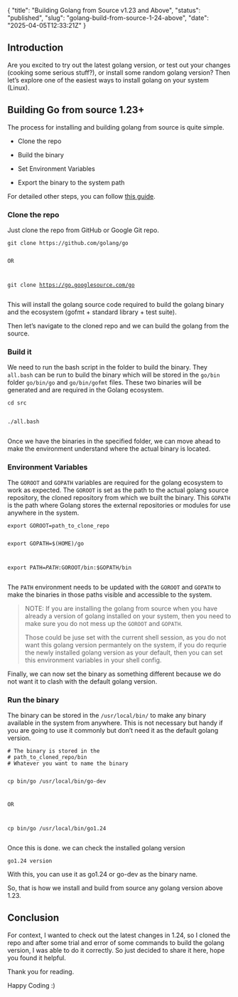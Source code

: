 {
  "title": "Building Golang from Source v1.23 and Above",
  "status": "published",
  "slug": "golang-build-from-source-1-24-above",
  "date": "2025-04-05T12:33:21Z"
}

<h2>Introduction</h2>
<p>Are you excited to try out the latest golang version, or test out your changes (cooking some serious stuff?), or install some random golang version? Then let’s explore one of the easiest ways to install golang on your system (Linux).</p>
<h2>Building Go from source 1.23+</h2>
<p>The process for installing and building golang from source is quite simple.</p>
<ul>
<li>
<p>Clone the repo</p>
</li>
<li>
<p>Build the binary</p>
</li>
<li>
<p>Set Environment Variables</p>
</li>
<li>
<p>Export the binary to the system path</p>
</li>
</ul>
<p>For detailed other steps, you can follow <a href="https://go.dev/doc/install/source">this guide</a>.</p>
<h3>Clone the repo</h3>
<p>Just clone the repo from GitHub or Google Git repo.</p>
<pre><code class="language-bash">git clone https://github.com/golang/go

OR

git clone https://go.googlesource.com/go
</code></pre>
<p>This will install the golang source code required to build the golang binary and the ecosystem (gofmt + standard library + test suite).</p>
<p>Then let’s navigate to the cloned repo and we can build the golang from the source.</p>
<h3>Build it</h3>
<p>We need to run the bash script in the folder to build the binary. They <code>all.bash</code> can be run to build the binary which will be stored in the <code>go/bin</code> folder <code>go/bin/go</code> and <code>go/bin/gofmt</code> files. These two binaries will be generated and are required in the Golang ecosystem.</p>
<pre><code class="language-bash">cd src

./all.bash
</code></pre>
<p>Once we have the binaries in the specified folder, we can move ahead to make the environment understand where the actual binary is located.</p>
<h3>Environment Variables</h3>
<p>The <code>GOROOT</code> and <code>GOPATH</code> variables are required for the golang ecosystem to work as expected. The <code>GOROOT</code> is set as the path to the actual golang source repository, the cloned repository from which we built the binary. This <code>GOPATH</code> is the path where Golang stores the external repositories or modules for use anywhere in the system.</p>
<pre><code class="language-bash">export GOROOT=path_to_clone_repo

export GOPATH=$(HOME)/go

export PATH=$PATH:$GOROOT/bin:$GOPATH/bin
</code></pre>
<p>The <code>PATH</code> environment needs to be updated with the <code>GOROOT</code> and <code>GOPATH</code> to make the binaries in those paths visible and accessible to the system.</p>
<blockquote>
<p>NOTE: If you are installing the golang from source when you have already a version of golang installed on your system, then you need to make sure you do not mess up the <code>GOROOT</code> and <code>GOPATH</code>.</p>
<p>Those could be juse set with the current shell session, as you do not want this golang version permantely on the system, if you do requrie the newly installed golang version as your default, then you can set this environment variables in your shell config.</p>
</blockquote>
<p>Finally, we can now set the binary as something different because we do not want it to clash with the default golang version.</p>
<h3>Run the binary</h3>
<p>The binary can be stored in the <code>/usr/local/bin/</code> to make any binary available in the system from anywhere. This is not necessary but handy if you are going to use it commonly but don’t need it as the default golang version.</p>
<pre><code class="language-bash"># The binary is stored in the 
# path_to_cloned_repo/bin
# Whatever you want to name the binary

cp bin/go /usr/local/bin/go-dev

OR

cp bin/go /usr/local/bin/go1.24
</code></pre>
<p>Once this is done. we can check the installed golang version</p>
<pre><code class="language-bash">go1.24 version
</code></pre>
<p>With this, you can use it as go1.24 or go-dev as the binary name.</p>
<p>So, that is how we install and build from source any golang version above 1.23.</p>
<h2>Conclusion</h2>
<p>For context, I wanted to check out the latest changes in 1.24, so I cloned the repo and after some trial and error of some commands to build the golang version, I was able to do it correctly. So just decided to share it here, hope you found it helpful.</p>
<p>Thank you for reading.</p>
<p>Happy Coding :)</p>
